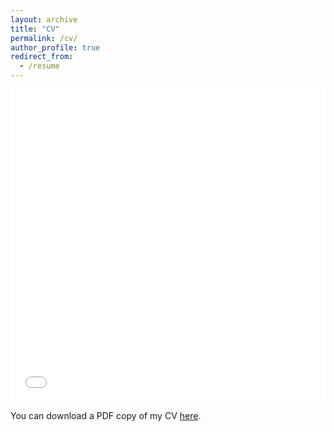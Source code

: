 ```yaml
---
layout: archive
title: "CV"
permalink: /cv/
author_profile: true
redirect_from:
  - /resume
---
```


<iframe src="/files/pdf/CVHung2024.pdf" width="100%" height="500" frameborder="no" border="0" marginwidth="0" marginheight="0"></iframe>

You can download a PDF copy of my CV [here](/files/pdf/CVHung2024.pdf).
